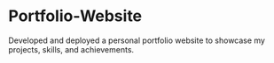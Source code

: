 # Portfolio-Website
Developed and deployed a personal portfolio website to showcase my projects, skills, and achievements. 
